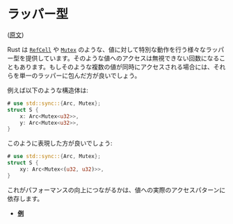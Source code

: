 <!-- commit: https://github.com/nnethercote/perf-book/commit/19db3a765030ed7c394a987eff5c09f639f0607d -->

# ラッパー型

([原文](https://nnethercote.github.io/perf-book/wrapper-types.html))

Rust は [`RefCell`] や [`Mutex`] のような、値に対して特別な動作を行う様々なラッパー型を提供しています。そのような値へのアクセスは無視できない回数になることもあります。もしそのような複数の値が同時にアクセスされる場合には、それらを単一のラッパーに包んだ方が良いでしょう。

[`refcell`]: https://doc.rust-lang.org/std/cell/struct.RefCell.html
[`mutex`]: https://doc.rust-lang.org/std/sync/struct.Mutex.html

例えば以下のような構造体は:

```rust
# use std::sync::{Arc, Mutex};
struct S {
    x: Arc<Mutex<u32>>,
    y: Arc<Mutex<u32>>,
}
```

このように表現した方が良いでしょう:

```rust
# use std::sync::{Arc, Mutex};
struct S {
    xy: Arc<Mutex<(u32, u32)>>,
}
```

これがパフォーマンスの向上につながるかは、値への実際のアクセスパターンに依存します。

- [**例**](https://github.com/rust-lang/rust/pull/68694/commits/7426853ba255940b880f2e7f8026d60b94b42404)
